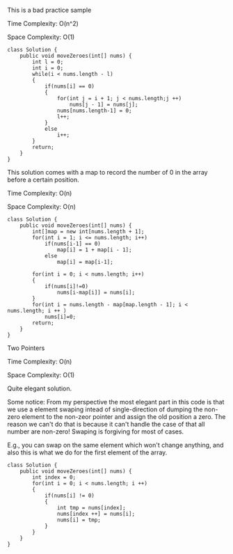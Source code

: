
This is a bad practice sample

Time Complexity: O(n^2)

Space Complexity: O(1)

```
class Solution {
    public void moveZeroes(int[] nums) {
        int l = 0;
        int i = 0;
        while(i < nums.length - l)
        {
            if(nums[i] == 0)
            {
                for(int j = i + 1; j < nums.length;j ++)
                    nums[j - 1] = nums[j];
                nums[nums.length-1] = 0;
                l++;
            }
            else
                i++;
        }
        return;
    }
}
```


This solution comes with a map to record the number of 0 in the array before a certain position.

Time Complexity: O(n)

Space Complexity: O(n)

```
class Solution {
    public void moveZeroes(int[] nums) {
        int[]map = new int[nums.length + 1];
        for(int i = 1; i <= nums.length; i++)
            if(nums[i-1] == 0)
                map[i] = 1 + map[i - 1];
            else
                map[i] = map[i-1];

        for(int i = 0; i < nums.length; i++)
        {
            if(nums[i]!=0)
                nums[i-map[i]] = nums[i];
        }
        for(int i = nums.length - map[map.length - 1]; i < nums.length; i ++ )
            nums[i]=0;
        return;
    }
}
```

Two Pointers

Time Complexity: O(n)

Space Complexity: O(1)

Quite elegant solution.

Some notice: 
From my perspective the most elegant part in this code is that we use a element swaping intead of single-direction of  dumping the non-zero element to the non-zeor pointer and assign the old position a zero.
The reason we can't do that is because it can't handle the case of that all number are non-zero! Swaping is forgiving for most of cases.

E.g., you can swap on the same element which won't change anything, and also this is what we do for the first element of the array.


```
class Solution {
    public void moveZeroes(int[] nums) {
        int index = 0;
        for(int i = 0; i < nums.length; i ++)
        {
            if(nums[i] != 0)
            {
                int tmp = nums[index];
                nums[index ++] = nums[i];
                nums[i] = tmp;
            }
        }
    }
}
```
